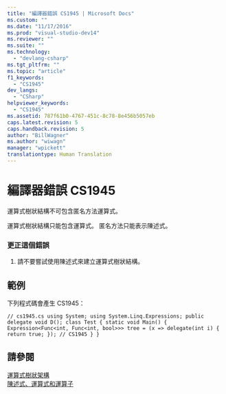 ```yaml
---
title: "編譯器錯誤 CS1945 | Microsoft Docs"
ms.custom: ""
ms.date: "11/17/2016"
ms.prod: "visual-studio-dev14"
ms.reviewer: ""
ms.suite: ""
ms.technology: 
  - "devlang-csharp"
ms.tgt_pltfrm: ""
ms.topic: "article"
f1_keywords: 
  - "CS1945"
dev_langs: 
  - "CSharp"
helpviewer_keywords: 
  - "CS1945"
ms.assetid: 787f61b0-4767-451c-8c78-8e456b5057eb
caps.latest.revision: 5
caps.handback.revision: 5
author: "BillWagner"
ms.author: "wiwagn"
manager: "wpickett"
translationtype: Human Translation
---
```

# 編譯器錯誤 CS1945
運算式樹狀結構不可包含匿名方法運算式。  
  
 運算式樹狀結構只能包含運算式。 匿名方法只能表示陳述式。  
  
### 更正這個錯誤  
  
1.  請不要嘗試使用陳述式來建立運算式樹狀結構。  
  
## 範例  
 下列程式碼會產生 CS1945：  
  
```  
// cs1945.cs using System; using System.Linq.Expressions; public delegate void D(); class Test { static void Main() { Expression<Func<int, Func<int, bool>>> tree = (x => delegate(int i) { return true; }); // CS1945 } }  
```  
  
## 請參閱  
 [運算式樹狀架構](../Topic/Expression%20Trees%20\(C%23%20and%20Visual%20Basic\).md)   
 [陳述式、運算式和運算子](../../csharp/programming-guide/statements-expressions-operators/index.md)